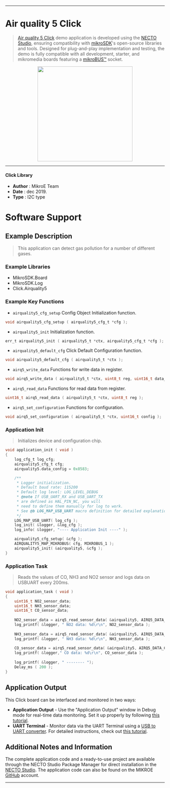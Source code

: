 
---
# Air quality 5 Click

> [Air quality 5 Click](https://www.mikroe.com/?pid_product=MIKROE-3056) demo application is developed using
the [NECTO Studio](https://www.mikroe.com/necto), ensuring compatibility with [mikroSDK](https://www.mikroe.com/mikrosdk)'s
open-source libraries and tools. Designed for plug-and-play implementation and testing, the demo is fully compatible with
all development, starter, and mikromedia boards featuring a [mikroBUS&trade;](https://www.mikroe.com/mikrobus) socket.

<p align="center">
  <img src="https://www.mikroe.com/?pid_product=MIKROE-3056&image=1" height=300px>
</p>

---

#### Click Library

- **Author**        : MikroE Team
- **Date**          : dec 2019.
- **Type**          : I2C type

# Software Support

## Example Description

> This application can detect gas pollution for a number of different gases.

### Example Libraries

- MikroSDK.Board
- MikroSDK.Log
- Click.Airquality5

### Example Key Functions

- `airquality5_cfg_setup` Config Object Initialization function. 
```c
void airquality5_cfg_setup ( airquality5_cfg_t *cfg );
``` 
 
- `airquality5_init` Initialization function. 
```c
err_t airquality5_init ( airquality5_t *ctx, airquality5_cfg_t *cfg );
```

- `airquality5_default_cfg` Click Default Configuration function. 
```c
void airquality5_default_cfg ( airquality5_t *ctx );
```

- `airq5_write_data` Functions for write data in register. 
```c
void airq5_write_data ( airquality5_t *ctx, uint8_t reg, uint16_t data_b );
```
 
- `airq5_read_data` Functions for read data from register. 
```c
uint16_t airq5_read_data ( airquality5_t *ctx, uint8_t reg );
```

- `airq5_set_configuration` Functions for configuration. 
```c
void airq5_set_configuration ( airquality5_t *ctx, uint16_t config );
```

### Application Init

> Initializes device and configuration chip. 

```c
void application_init ( void )
{
    log_cfg_t log_cfg;
    airquality5_cfg_t cfg;
    airquality5.data_config = 0x8583;

    /** 
     * Logger initialization.
     * Default baud rate: 115200
     * Default log level: LOG_LEVEL_DEBUG
     * @note If USB_UART_RX and USB_UART_TX 
     * are defined as HAL_PIN_NC, you will 
     * need to define them manually for log to work. 
     * See @b LOG_MAP_USB_UART macro definition for detailed explanation.
     */
    LOG_MAP_USB_UART( log_cfg );
    log_init( &logger, &log_cfg );
    log_info( &logger, "---- Application Init ----" );

    airquality5_cfg_setup( &cfg );
    AIRQUALITY5_MAP_MIKROBUS( cfg, MIKROBUS_1 );
    airquality5_init( &airquality5, &cfg );
}
```

### Application Task

> Reads the values of CO, NH3 and NO2 sensor and logs data on USBUART every 200ms. 

```c
void application_task ( void )
{
    uint16_t NO2_sensor_data;
    uint16_t NH3_sensor_data;
    uint16_t CO_sensor_data;
 
    NO2_sensor_data = airq5_read_sensor_data( &airquality5, AIRQ5_DATA_CHANNEL_NO2 );
    log_printf( &logger, " NO2 data: %d\r\n", NO2_sensor_data );
      
    NH3_sensor_data = airq5_read_sensor_data( &airquality5, AIRQ5_DATA_CHANNEL_NH3 );
    log_printf( &logger, " NH3 data: %d\r\n", NH3_sensor_data );
     
    CO_sensor_data = airq5_read_sensor_data( &airquality5, AIRQ5_DATA_CHANNEL_CO );
    log_printf( &logger," CO data: %d\r\n", CO_sensor_data );
     
    log_printf( &logger, " -------- ");
    Delay_ms ( 200 );
}
```

## Application Output

This Click board can be interfaced and monitored in two ways:
- **Application Output** - Use the "Application Output" window in Debug mode for real-time data monitoring.
Set it up properly by following [this tutorial](https://www.youtube.com/watch?v=ta5yyk1Woy4).
- **UART Terminal** - Monitor data via the UART Terminal using
a [USB to UART converter](https://www.mikroe.com/click/interface/usb?interface*=uart,uart). For detailed instructions,
check out [this tutorial](https://help.mikroe.com/necto/v2/Getting%20Started/Tools/UARTTerminalTool).

## Additional Notes and Information

The complete application code and a ready-to-use project are available through the NECTO Studio Package Manager for 
direct installation in the [NECTO Studio](https://www.mikroe.com/necto). The application code can also be found on
the MIKROE [GitHub](https://github.com/MikroElektronika/mikrosdk_click_v2) account.

---
